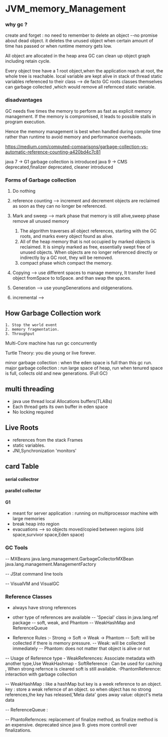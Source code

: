 # JVM_memory_Management

### why gc ?
create and forget : no need to remember to delete an object
--no promise about dead object.
it deletes the unused object when certain amount of time has passed or when runtime memory gets low.

All object are allocated in the heap area 
GC can clean up object graph including retain cycle.

Every object tree have a 1 root object,when the application reach at root, the whole tree is reachable.
local variable are kept alive in stack of thread
static variables referenced to their class --> de facto GC roots
classes themselves can garbage collected ,which would remove all refernced static variable.

### disadvantages
GC needs five times the memory to perform as fast as explicit memory management. If the memory is compromised, it leads to possible stalls in program execution.

Hence the memory management is best when handled during compile time rather than runtime to avoid memory and performance overheads.

https://medium.com/computed-comparisons/garbage-collection-vs-automatic-reference-counting-a420bd4c7c81

java 7 -> G1 garbage collection is introduced
java 9 -> CMS deprecated,finalizer deprecated, cleaner introduced

### Forms of Garbage collection 
1. Do nothing
2. reference counting --> increment and decrement
    objects are reclaimed as soon as they can no longer be referenced.
3. Mark and sweep --> mark phase that memory is still alive,sweep phase remove all unused memory
    1. The algorithm traverses all object references, starting with the GC roots, and marks every object found as alive.
    2. All of the heap memory that is not occupied by marked objects is reclaimed. It is simply marked as free, essentially swept free of unused objects. When objects are no longer referenced directly or indirectly by a GC root, they will be removed.
    3. compact phase which compact the memory.

4. Copying --> use different spaces to manage memory,
    It transfer lived object fromSpace to toSpace. and than swap the spaces.
5. Generation --> 
    use youngGenerations and oldgenerations.
6. incremental -->  

## How Garbage Collection work
    1. Stop the world event
    2. memory fragmentation.
    3. Throughput

Multi-Core machine has run gc concurrently

Turtle Theory: you die young or live forever.

minor garbage collection : when the eden space is full than this gc run. 
major garbage collection : run large space of heap, run when tenured space is full,
                           collects old and new generations. (Full GC)

                           
## multi threading
- java use thread local Allocations buffers(TLABs)
- Each thread gets its own buffer in eden space
- No locking required

## Live Roots
- references from the stack Frames
- static variables.
- JNI,Synchronization 'monitors'

## card Table

#### serial collectror
#### parallel collector
#### G1  
- meant for server application : running on multiprocessor machine with large memories
- break heap into region
- evacuations --> so objects moved/copied between regions (old space,survivor space,Eden space)

### GC Tools
-- MXBeans
java.lang.management.GarbageCollectorMXBean
java.lang.management.ManagementFactory

-- JStat
command line tools 

-- VisualVM and VisualGC


### Reference Classes
- always have strong references
- other type of references are available
    -- 'Special' class in java.lang.ref package
    -- soft, weak, and Phantom
    -- WeakHashMap and ReferenceQueue

- Reference Rules :- Strong -> Soft -> Weak -> Phantom
    -- Soft: will be collected if there is memory pressure.
    -- Weak: will be collected immediately
    -- Phantom: does not matter that object is alive or not

-- Usage of Reference type
    - WeakReferences: Associate metadata with another type,Use WeakHashmap
    - SoftReference : Can be used for caching , When strong refernce is cleared soft is still available.
    -PhantomReference: interaction with garbage collection

-- WeakHashMap : like a hashMap but key is a week reference to an object.
                key : store a weak refernce of an object. so when object has no strong references,the key has released,'Meta data' goes away
                value: object's meta data 

-- ReferenceQueue : 

-- PhantoRefernces: replacement of finalize method, as finalize method is an expensive.
                    deprecated since java 9.
                    gives more controll over finalizations.
                